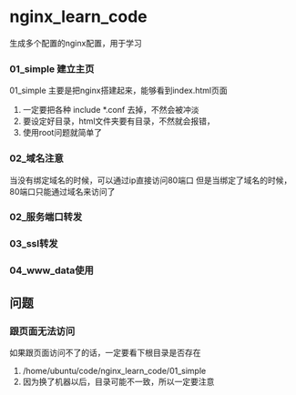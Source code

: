 # nginx_learn_code

生成多个配置的nginx配置，用于学习


### 01_simple 建立主页

01_simple    主要是把nginx搭建起来，能够看到index.html页面

1. 一定要把各种 include *.conf 去掉，不然会被冲淡
2. 要设定好目录，html文件夹要有目录，不然就会报错，
3. 使用root问题就简单了

### 02_域名注意

当没有绑定域名的时候，可以通过ip直接访问80端口
但是当绑定了域名的时候，80端口只能通过域名来访问了

### 02_服务端口转发


### 03_ssl转发


### 04_www_data使用


## 问题

### 跟页面无法访问 

如果跟页面访问不了的话，一定要看下根目录是否存在

1. /home/ubuntu/code/nginx_learn_code/01_simple
3. 因为换了机器以后，目录可能不一致，所以一定要注意
